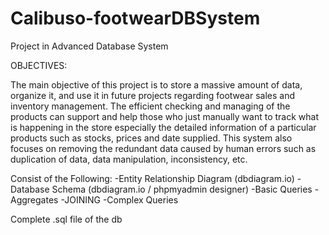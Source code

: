 # Calibuso-footwearDBSystem
Project in Advanced Database System

OBJECTIVES:

The main objective of this project is to store a massive amount of data, organize it, and use it in future projects regarding footwear sales and inventory management. 
The efficient checking and managing of the products can support and help those who just manually want to track what is happening in the store especially the detailed information of a particular products such as stocks, prices and date supplied. This system also focuses on removing the redundant data caused by human errors such as duplication of data, data manipulation, inconsistency, etc.

Consist of the Following:
  -Entity Relationship Diagram  (dbdiagram.io)
  -Database Schema (dbdiagram.io / phpmyadmin designer) 
  -Basic Queries
  -Aggregates
  -JOINING
  -Complex Queries

Complete .sql file of the db
